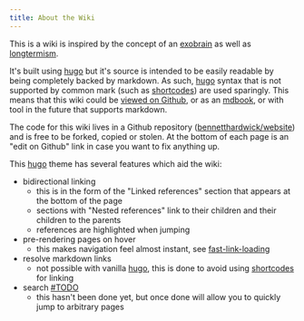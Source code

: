 ```yaml
---
title: About the Wiki
---
```


This is a wiki is inspired by the concept of an [exobrain] as well as [longtermism].

It's built using [hugo] but it's source is intended to be easily readable by being completely backed by markdown.
As such, [hugo] syntax that is not supported by common mark (such as [shortcodes]) are used sparingly.
This means that this wiki could be [viewed on Github], or as an [mdbook], or with tool in the future that supports markdown.

The code for this wiki lives in a Github repository ([bennetthardwick/website]) and is free to be forked, copied or stolen.
At the bottom of each page is an "edit on Github" link in case you want to fix anything up.

This [hugo] theme has several features which aid the wiki:
  - bidirectional linking
    - this is in the form of the "Linked references" section that appears at the bottom of the page
    - sections with "Nested references" link to their children and their children to the parents 
    - references are highlighted when jumping
  - pre-rendering pages on hover
    - this makes navigation feel almost instant, see [fast-link-loading]
  - resolve markdown links
    - not possible with vanilla [hugo], this is done to avoid using [shortcodes] for linking
  - search [#TODO]
    - this hasn't been done yet, but once done will allow you to quickly jump to arbitrary pages
    

[#TODO]: ./todo.md
[bennetthardwick/website]: https://github.com/bennetthardwick/website/tree/development/content/wiki
[exobrain]: ./exobrain.md
[fast-link-loading]: ./fast-link-loading.md
[hugo]: ./hugo/_index.md
[longtermism]: ./longtermism.md
[mdbook]: ./mdbook.md
[shortcodes]: ./hugo/_index.md#shortcodes
[viewed on Github]: https://github.com/bennetthardwick/website/blob/development/content/wiki/_index.md
